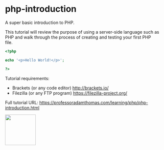 # php-introduction
A super basic introduction to PHP.

This tutorial will review the purpose of using a server-side language such as PHP and walk through the process of creating and testing your first PHP file. 

```php
<?php 

echo '<p>Hello World!</p>';

?>
```

Tutorial requirements:

* Brackets (or any code editor) http://brackets.io/
* Filezilla (or any FTP program) https://filezilla-project.org/

Full tutorial URL: https://professoradamthomas.com/learning/php/php-introduction.html

<a href="https://professoradamthomas.com">
<img src="https://professoradamthomas.com/images/code-block.png" width="100">
</a>
